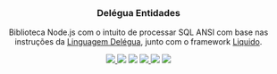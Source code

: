 <br>

<p align="center">
  <h3 align="center">Delégua Entidades</h3>
  <p align="center">
    Biblioteca Node.js com o intuito de processar SQL ANSI com base nas instruções da <a href="https://github.com/DesignLiquido/delegua">Linguagem Delégua</a>, junto com o framework <a href="https://github.com/DesignLiquido/liquido">Liquido</a>.
  </p>
</p>

<p align="center">
    <a href="https://github.com/DesignLiquido/delegua-entidades/issues" target="_blank">
      <img src="https://img.shields.io/github/issues/DesignLiquido/delegua-entidades" />
    </a>
    <img src="https://img.shields.io/github/stars/DesignLiquido/delegua-entidades" />
    <img src="https://img.shields.io/github/forks/DesignLiquido/delegua-entidades" />
    <a href="https://www.npmjs.com/package/DesignLiquido/delegua-entidades" target="_blank">
      <img src="https://img.shields.io/npm/v/DesignLiquido/delegua-entidades" />
    </a>
    <img src="https://img.shields.io/npm/dw/DesignLiquido/delegua-entidades" />
    <img src="https://img.shields.io/github/license/DesignLiquido/delegua-entidades" />
</p>

